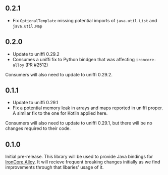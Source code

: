 ## 0.2.1

- Fix `OptionalTemplate` missing potential imports of `java.util.List` and `java.util.Map`

## 0.2.0

- Update to uniffi 0.29.2
- Consumes a uniffi fix to Python bindgen that was affecting `ironcore-alloy` (PR #2512)

Consumers will also need to update to uniffi 0.29.2.

## 0.1.1

- Update to uniffi 0.29.1
- Fix a potential memory leak in arrays and maps reported in uniffi proper. A similar fix to the one for Kotlin applied here.

Consumers will also need to update to uniffi 0.29.1, but there will be no changes required to their code.

## 0.1.0

Initial pre-release. This library will be used to provide Java bindings for [IronCore Alloy](https://github.com/IronCoreLabs/ironcore-alloy/tree/main). It will recieve frequent breaking changes initially as we find improvements through that libaries' usage of it.


